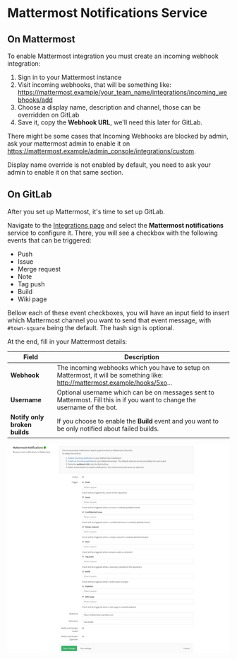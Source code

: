 # Mattermost Notifications Service

## On Mattermost

To enable Mattermost integration you must create an incoming webhook integration:

1. Sign in to your Mattermost instance
1. Visit incoming webhooks, that will be something like: https://mattermost.example/your_team_name/integrations/incoming_webhooks/add
1. Choose a display name, description and channel, those can be overridden on GitLab
1. Save it, copy the **Webhook URL**, we'll need this later for GitLab.

There might be some cases that Incoming Webhooks are blocked by admin, ask your mattermost admin to enable
it on https://mattermost.example/admin_console/integrations/custom.

Display name override is not enabled by default, you need to ask your admin to enable it on that same section.

## On GitLab

After you set up Mattermost, it's time to set up GitLab.

Navigate to the [Integrations page](project_services.md#accessing-the-project-services)
and select the **Mattermost notifications** service to configure it.
There, you will see a checkbox with the following events that can be triggered:

- Push
- Issue
- Merge request
- Note
- Tag push
- Build
- Wiki page

Bellow each of these event checkboxes, you will have an input field to insert
which Mattermost channel you want to send that event message, with `#town-square`
being the default. The hash sign is optional.

At the end, fill in your Mattermost details:

| Field | Description |
| ----- | ----------- |
| **Webhook**  | The incoming webhooks which you have to setup on Mattermost, it will be something like: http://mattermost.example/hooks/5xo... |
| **Username** | Optional username which can be on messages sent to Mattermost. Fill this in if you want to change the username of the bot. |
| **Notify only broken builds** | If you choose to enable the **Build** event and you want to be only notified about failed builds. |


![Mattermost configuration](img/mattermost_configuration.png)
